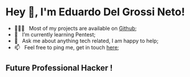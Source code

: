 # Hey 👋, I'm Eduardo Del Grossi Neto!

- 👨🏻‍💻 &nbsp; Most of my projects are available on [Github](https://github.com/eduardodelgrossi?tab=repositories);
- 🌱 &nbsp; I’m currently learning Pentest; 
- 💬 &nbsp; Ask me about anything tech related, I am happy to help;
- 📫 &nbsp; Feel free to ping me, get in touch [here](https://eduardodelgrossi.github.io);

## Future Professional Hacker !

<br />
